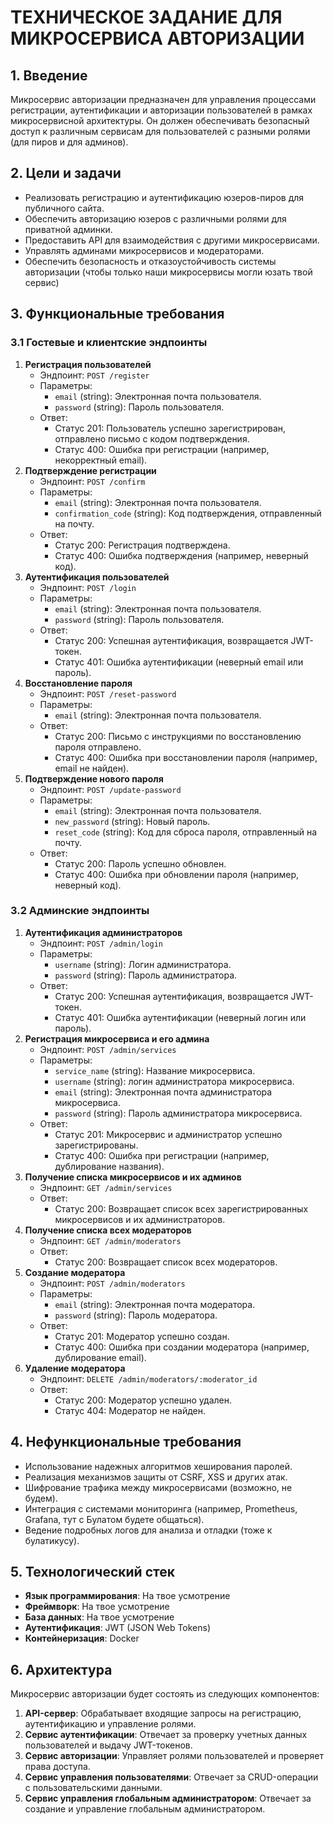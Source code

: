 # ТЕХНИЧЕСКОЕ ЗАДАНИЕ ДЛЯ МИКРОСЕРВИСА АВТОРИЗАЦИИ
## 1. Введение

Микросервис авторизации предназначен для управления процессами регистрации, аутентификации и авторизации пользователей в рамках микросервисной архитектуры. Он должен обеспечивать безопасный доступ к различным сервисам для пользователей с разными ролями (для пиров и для админов).

## 2. Цели и задачи

-   Реализовать регистрацию и аутентификацию юзеров-пиров для публичного сайта.
-   Обеспечить авторизацию юзеров с различными ролями для приватной админки.
-   Предоставить API для взаимодействия с другими микросервисами.
-   Управлять админами микросервисов и модераторами.
-   Обеспечить безопасность и отказоустойчивость системы авторизации (чтобы только наши микросервисы могли юзать твой сервис)

## 3. Функциональные требования

### 3.1 Гостевые и клиентские эндпоинты

1.  **Регистрация пользователей**
    -   Эндпоинт:  `POST /register`
    -   Параметры:
        -   `email`  (string): Электронная почта пользователя.
        -   `password`  (string): Пароль пользователя.
    -   Ответ:
        -   Статус 201: Пользователь успешно зарегистрирован, отправлено письмо с кодом подтверждения.
        -   Статус 400: Ошибка при регистрации (например, некорректный email).
2.  **Подтверждение регистрации**
    -   Эндпоинт:  `POST /confirm`
    -   Параметры:
        -   `email`  (string): Электронная почта пользователя.
        -   `confirmation_code`  (string): Код подтверждения, отправленный на почту.
    -   Ответ:
        -   Статус 200: Регистрация подтверждена.
        -   Статус 400: Ошибка подтверждения (например, неверный код).
3.  **Аутентификация пользователей**
    -   Эндпоинт:  `POST /login`
    -   Параметры:
        -   `email`  (string): Электронная почта пользователя.
        -   `password`  (string): Пароль пользователя.
    -   Ответ:
        -   Статус 200: Успешная аутентификация, возвращается JWT-токен.
        -   Статус 401: Ошибка аутентификации (неверный email или пароль).
4.  **Восстановление пароля**
    -   Эндпоинт:  `POST /reset-password`
    -   Параметры:
        -   `email`  (string): Электронная почта пользователя.
    -   Ответ:
        -   Статус 200: Письмо с инструкциями по восстановлению пароля отправлено.
        -   Статус 400: Ошибка при восстановлении пароля (например, email не найден).
5.  **Подтверждение нового пароля**
    -   Эндпоинт:  `POST /update-password`
    -   Параметры:
        -   `email`  (string): Электронная почта пользователя.
        -   `new_password`  (string): Новый пароль.
        -   `reset_code`  (string): Код для сброса пароля, отправленный на почту.
    -   Ответ:
        -   Статус 200: Пароль успешно обновлен.
        -   Статус 400: Ошибка при обновлении пароля (например, неверный код).

### 3.2 Админские эндпоинты

1.  **Аутентификация администраторов**
    -   Эндпоинт:  `POST /admin/login`
    -   Параметры:
        -   `username`  (string): Логин администратора.
        -   `password`  (string): Пароль администратора.
    -   Ответ:
        -   Статус 200: Успешная аутентификация, возвращается JWT-токен.
        -   Статус 401: Ошибка аутентификации (неверный логин или пароль).
2.  **Регистрация микросервиса и его админа**
    -   Эндпоинт:  `POST /admin/services`
    -   Параметры:
        -   `service_name`  (string): Название микросервиса.
        -   `username`  (string): логин администратора микросервиса.
        -   `email`  (string): Электронная почта администратора микросервиса.
        -   `password`  (string): Пароль администратора микросервиса.
    -   Ответ:
        -   Статус 201: Микросервис и администратор успешно зарегистрированы.
        -   Статус 400: Ошибка при регистрации (например, дублирование названия).
3.  **Получение списка микросервисов и их админов**
    -   Эндпоинт:  `GET /admin/services`
    -   Ответ:
        -   Статус 200: Возвращает список всех зарегистрированных микросервисов и их администраторов.
4.  **Получение списка всех модераторов**
    -   Эндпоинт:  `GET /admin/moderators`
    -   Ответ:
        -   Статус 200: Возвращает список всех модераторов.
5.  **Создание модератора**
    -   Эндпоинт:  `POST /admin/moderators`
    -   Параметры:
        -   `email`  (string): Электронная почта модератора.
        -   `password`  (string): Пароль модератора.
    -   Ответ:
        -   Статус 201: Модератор успешно создан.
        -   Статус 400: Ошибка при создании модератора (например, дублирование email).
6.  **Удаление модератора**
    -   Эндпоинт:  `DELETE /admin/moderators/:moderator_id`
    -   Ответ:
        -   Статус 200: Модератор успешно удален.
        -   Статус 404: Модератор не найден.

## 4. Нефункциональные требования
-   Использование надежных алгоритмов хеширования паролей.
-   Реализация механизмов защиты от CSRF, XSS и других атак.
-   Шифрование трафика между микросервисами (возможно, не будем).
-   Интеграция с системами мониторинга (например, Prometheus, Grafana, тут с Булатом будете общаться).
-   Ведение подробных логов для анализа и отладки (тоже к булатикусу).

## 5. Технологический стек

-   **Язык программирования**: На твое усмотрение
-   **Фреймворк**: На твое усмотрение
-   **База данных**: На твое усмотрение
-   **Аутентификация**: JWT (JSON Web Tokens)
-   **Контейнеризация**: Docker

## 6. Архитектура

Микросервис авторизации будет состоять из следующих компонентов:

1.  **API-сервер**: Обрабатывает входящие запросы на регистрацию, аутентификацию и управление ролями.
2.  **Сервис аутентификации**: Отвечает за проверку учетных данных пользователей и выдачу JWT-токенов.
3.  **Сервис авторизации**: Управляет ролями пользователей и проверяет права доступа.
4.  **Сервис управления пользователями**: Отвечает за CRUD-операции с пользовательскими данными.
5.  **Сервис управления глобальным администратором**: Отвечает за создание и управление глобальным администратором.